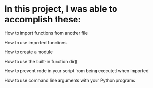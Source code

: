 # In this project, I was able to accomplish these:

How to import functions from another file

How to use imported functions

How to create a module

How to use the built-in function dir()

How to prevent code in your script from being executed when imported

How to use command line arguments with your Python programs
